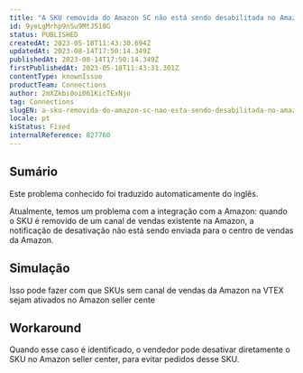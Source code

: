 ```yaml
---
title: "A SKU removida do Amazon SC não está sendo desabilitada no Amazon Portal"
id: 9yeLgMrhp9nSu9MtJ518G
status: PUBLISHED
createdAt: 2023-05-18T11:43:30.694Z
updatedAt: 2023-08-14T17:50:14.349Z
publishedAt: 2023-08-14T17:50:14.349Z
firstPublishedAt: 2023-05-18T11:43:31.301Z
contentType: knownIssue
productTeam: Connections
author: 2mXZkbi0oi061KicTExNjo
tag: Connections
slugEN: a-sku-removida-do-amazon-sc-nao-esta-sendo-desabilitada-no-amazon-portal
locale: pt
kiStatus: Fixed
internalReference: 827760
---
```


## Sumário

<div class="alert alert-info">
  <p>Este problema conhecido foi traduzido automaticamente do inglês.</p>
</div>



Atualmente, temos um problema com a integração com a Amazon: quando o SKU é removido de um canal de vendas existente na Amazon, a notificação de desativação não está sendo enviada para o centro de vendas da Amazon.

## Simulação



Isso pode fazer com que SKUs sem canal de vendas da Amazon na VTEX sejam ativados no Amazon seller cente

## Workaround


Quando esse caso é identificado, o vendedor pode desativar diretamente o SKU no Amazon seller center, para evitar pedidos desse SKU.





